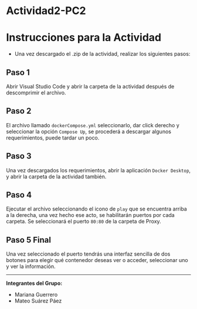 # Actividad2-PC2

# Instrucciones para la Actividad

- Una vez descargado el .zip de la actividad, realizar los siguientes pasos:

## Paso 1
Abrir Visual Studio Code y abrir la carpeta de la actividad después de descomprimir el archivo.

## Paso 2
El archivo llamado `dockerCompose.yml` seleccionarlo, dar click derecho y seleccionar la opción `Compose Up`, se procederá a descargar algunos requerimientos, puede tardar un poco.

## Paso 3
Una vez descargados los requerimientos, abrir la aplicación `Docker Desktop`, y abrir la carpeta de la actividad también.

## Paso 4
Ejecutar el archivo seleccionando el icono de `play` que se encuentra arriba a la derecha, una vez hecho ese acto, se habilitarán puertos por cada carpeta. Se seleccionará el puerto `80:80` de la carpeta de Proxy.

## Paso 5 Final
Una vez seleccionado el puerto tendrás una interfaz sencilla de dos botones para elegir qué contenedor deseas ver o acceder, seleccionar uno y ver la información.

---

**Integrantes del Grupo:**

- Mariana Guerrero
- Mateo Suárez Páez
